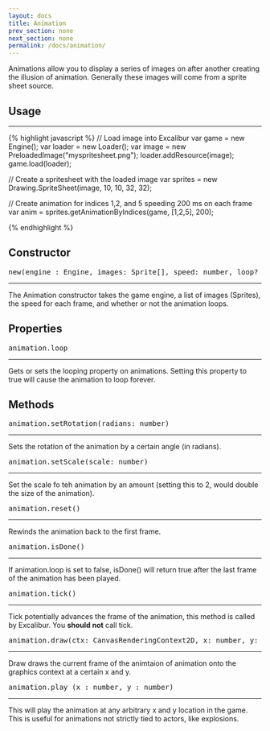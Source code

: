 ```yaml
---
layout: docs
title: Animation
prev_section: none
next_section: none
permalink: /docs/animation/
---
```


Animations allow you to display a series of images on after another creating
the illusion of animation. Generally these images will come from a sprite 
sheet source.

## Usage
-----------
{% highlight javascript %}
// Load image into Excalibur
var game = new Engine();
var loader = new Loader();
var image = new PreloadedImage("myspritesheet.png");
loader.addResource(image);
game.load(loader);

// Create a spritesheet with the loaded image
var sprites = new Drawing.SpriteSheet(image, 10, 10, 32, 32);

// Create animation for indices 1,2, and 5 speeding 200 ms on each frame
var anim = sprites.getAnimationByIndices(game, [1,2,5], 200);

{% endhighlight %}

## Constructor
<pre>new(engine : Engine, images: Sprite[], speed: number, loop? : boolean)</pre>
-----------

The Animation constructor takes the game engine, a list of images (Sprites),
the speed for each frame, and whether or not the animation loops.


## Properties
<pre>animation.loop</pre>
-----------

Gets or sets the looping property on animations. Setting this property to true
will cause the animation to loop forever.

## Methods
<pre>animation.setRotation(radians: number)</pre>
-----------

Sets the rotation of the animation by a certain angle (in radians).

<pre>animation.setScale(scale: number)</pre>
-----------

Set the scale fo teh animation by an amount (setting this to 2, would double 
the size of the animation).

<pre>animation.reset()</pre>
-----------

Rewinds the animation back to the first frame.

<pre>animation.isDone()</pre>
-----------

If animation.loop is set to false, isDone() will return true after the last
frame of the animation has been played.

<pre>animation.tick()</pre>
-----------

Tick potentially advances the frame of the animation, this method is called by 
Excalibur. You **should not** call tick.

<pre>animation.draw(ctx: CanvasRenderingContext2D, x: number, y: number)</pre>
-----------

Draw draws the current frame of the animtaion of animation onto the graphics 
context at a certain x and y.

<pre>animation.play (x : number, y : number)</pre>
-----------

This will play the animation at any arbitrary x and y location in the game. 
This is useful for animations not strictly tied to actors, like explosions.

